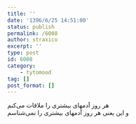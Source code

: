 ```yaml
---
title: ''
date: '1396/6/25 14:51:00'
status: publish
permalink: /6008
author: straxico
excerpt: ''
type: post
id: 6008
category:
    - tytomood
tag: []
post_format: []
---
```

‏هر روز آدمهای بیشتری را ملاقات می‌کنم  
و این یعنی هر روز آدمهای بیشتری را نمی‌شناسم